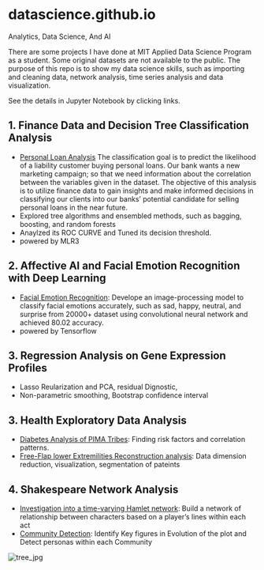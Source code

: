 
# datascience.github.io
Analytics, Data Science, And AI

There are some projects I have done at MIT Applied Data Science Program as a student. Some original datasets are not available to the public. The purpose of this repo is to show my data science skills, such as importing and cleaning data, network analysis, time series analysis and data visualization.

See the details in Jupyter Notebook by clicking links.

## 1. Finance Data and Decision Tree Classification Analysis
* [Personal Loan Analysis](http://htmlpreview.github.io/?https://github.com/Amberisfree/datascience.github.io/blob/main/Bank_loan_Analysis/bank_loan.html) The classification goal is to predict the likelihood of a liability customer buying personal loans. Our bank wants a new marketing campaign; so that we need information about the correlation between the variables given in the dataset. The objective of this analysis is to utilize finance data to gain insights and make informed decisions in classifying our clients into our banks’ potential candidate for selling personal loans in the near future.
* Explored tree algorithms and ensembled methods, such as bagging, boosting, and random forests
* Anaylzed its ROC CURVE and Tuned its decision threshold.
* powered by MLR3

## 2. Affective AI and Facial Emotion Recognition with Deep Learning

* [Facial Emotion Recognition](http://htmlpreview.github.io/?https://github.com/Amberisfree/datascience.github.io/blob/c7b8338f8652429e9c0ba01395e977b079f8055f/Affective_AI_Project.html): Develope an image-processing model to classify facial emotions accurately, such as sad, happy, neutral, and surprise from 20000+ dataset using convolutional neural network and achieved 80.02 accuracy.
* powered by Tensorflow

## 3. Regression Analysis on Gene Expression Profiles
* Lasso Reularization and PCA, residual Dignostic, 
* Non-parametric smoothing, Bootstrap confidence interval

## 3. Health Exploratory Data Analysis

* [Diabetes Analysis of PIMA Tribes](https://nbviewer.org/github/Amberisfree/datascience.github.io/blob/main/Pima_Indians_Diabetes_Analysis.ipynb?flush_cache=true): Finding risk factors and correlation patterns.
* [Free-Flap lower Extremilities Reconstruction analysis](): Data dimension reduction, visualization, segmentation of pateints

## 4. Shakespeare Network Analysis

* [Investigation into a time-varying Hamlet network](): Build a network of relationship between characters based on a player’s lines within each act 
* [Community Detection](): Identify Key figures in Evolution of the plot and Detect personas within each Community








![tree_jpg](https://user-images.githubusercontent.com/92969595/229353317-45f5c321-d68d-41cd-8e9e-9e5629ae2619.png)
